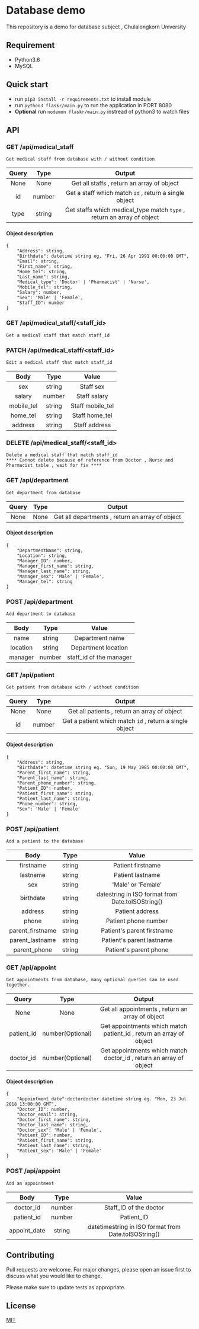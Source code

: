 # Database demo

This repository is a demo for database subject , Chulalongkorn University

## Requirement
* Python3.6
* MySQL

## Quick start
* run `pip3 install -r requirements.txt` to install module
* run `python3 flaskr/main.py` to run the application in PORT 8080
* **Optional** run `nodemon flaskr/main.py` instread of python3 to watch files

## API
### GET /api/medical_staff
    Get medical staff from database with / without condition  
| Query | Type | Output |
|:---:|:---:|:---:|
| None | None |Get all staffs , return an array of object |
| id | number |Get a staff which match `id` , return a single object |
| type | string |Get staffs which medical_type match `type` , return an array of object |
#### Object description
```
{
    "Address": string,
    "Birthdate": datetime string eg. "Fri, 26 Apr 1991 00:00:00 GMT",
    "Email": string,
    "First_name": string,
    "Home_tel": string,
    "Last_name": string,
    "Medical_type": 'Doctor' | 'Pharmacist' | 'Nurse',
    "Mobile_tel": string,
    "Salary": number,
    "Sex": 'Male' | 'Female',
    "Staff_ID": number
}
```
### GET /api/medical_staff/<staff_id>
    Get a medical staff that match staff_id  

### PATCH /api/medical_staff/<staff_id>
    Edit a medical staff that match staff_id  
| Body | Type | Value |
|:---:|:---:|:---:|
| sex | string | Staff sex |
| salary | number | Staff salary |
| mobile_tel | string | Staff mobile_tel |
| home_tel | string | Staff home_tel |
| address | string | Staff address |

### DELETE /api/medical_staff/<staff_id>
    Delete a medical staff that match staff_id
    **** Cannot delete because of reference from Doctor , Nurse and Pharmacist table , wait for fix **** 

### GET /api/department
    Get department from database  
| Query | Type |Output |
|:---:|:---:|:---:|
| None | None | Get all departments , return an array of object |
#### Object description
```
{
    "DepartmentName": string,
    "Location": string,
    "Manager_ID": number,
    "Manager_first_name": string,
    "Manager_last_name": string,
    "Manager_sex": 'Male' | 'Female',
    "Manager_tel": string
}
```

### POST /api/department
    Add department to database  
| Body | Type | Value |
|:---:|:---:|:---:|
| name | string | Department name |
| location | string | Department location |
| manager | number | staff_id of the manager |

### GET /api/patient
    Get patient from database with / without condition  
| Query | Type |Output |
|:---:|:---:|:---:|
| None | None | Get all patients , return an array of object |
| id | number | Get a patient which match `id` , return a single object |
#### Object description
```
{
    "Address": string,
    "Birthdate": datetime string eg. "Sun, 19 May 1985 00:00:00 GMT",
    "Parent_first_name": string,
    "Parent_last_name": string,
    "Parent_phone_number": string,
    "Patient_ID": number,
    "Patient_first_name": string,
    "Patient_last_name": string,
    "Phone_number": string,
    "Sex": 'Male' | 'Female'
}
```

### POST /api/patient

    Add a patient to the database   

| Body | Type | Value |
|:---:|:---:|:---:|
| firstname | string | Patient firstname |
| lastname | string | Patient lastname |
| sex | string | 'Male' or 'Female' |
| birthdate | string | datestring in ISO format from Date.toISOString() |
| address | string | Patient address |
| phone | string | Patient phone number |
| parent_firstname | string | Patient's parent firstname |
| parent_lastname | string | Patient's parent lastname |
| parent_phone | string | Patient's parent phone |

### GET /api/appoint
    Get appointments from database, many optional queries can be used together.
| Query | Type |Output |
|:---:|:---:|:---:|
| None | None | Get all appointments , return an array of object |
| patient_id | number(Optional) | Get appointments which match patient_id , return an array of object |
| doctor_id | number(Optional) | Get appointments which match doctor_id , return an array of object |
#### Object description
```
{
    "Appointment_date":doctordoctor datetime string eg. "Mon, 23 Jul 2018 13:00:00 GMT",
    "Doctor_ID": number,
    "Doctor_email": string,
    "Doctor_first_name": string,
    "Doctor_last_name": string,
    "Doctor_sex": 'Male' | 'Female',
    "Patient_ID": number,
    "Patient_first_name": string,
    "Patient_last_name": string,
    "Patient_sex": 'Male' | 'Female'
}
```
### POST /api/appoint
    Add an appointment
| Body | Type | Value |
|:---:|:---:|:---:|
| doctor_id | number | Staff_ID of the doctor |
| patient_id | number | Patient_ID |
| appoint_date | string | datetimestring in ISO format from Date.toISOString() |

## Contributing
Pull requests are welcome. For major changes, please open an issue first to discuss what you would like to change.

Please make sure to update tests as appropriate.

## License
[MIT](https://choosealicense.com/licenses/mit/)
